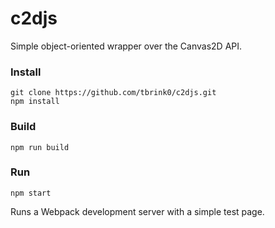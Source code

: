 # c2djs
Simple object-oriented wrapper over the Canvas2D API.

### Install
```
git clone https://github.com/tbrink0/c2djs.git
npm install
```

### Build
```
npm run build
```

### Run
```
npm start
```
Runs a Webpack development server with a simple test page.
